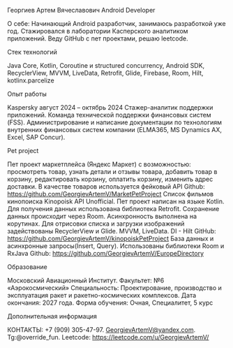 Георгиев Артем Вячеславович
Android Developer

О себе: Начинающий Android разработчик, занимаюсь разработкой уже год. Стажировался в лаборатории Касперского аналитиком приложений. Веду GitHub с пет проектами, решаю leetcode.


Стек технологий

Java Core, Kotlin, Coroutine и structured concurrency, Android SDK, RecyclerView, MVVM, LiveData, Retrofit, Glide, Firebase, Room, Hilt, kotlinx.parcelize

Опыт работы

Kaspersky август 2024 – октябрь 2024 Стажер-аналитик поддержки приложений. 
Команда технической поддержки финансовых систем (FSS). Администрирование и написание документации по технологиям внутренних финансовых систем компании (ELMA365, MS Dynamics AX, Excel, SAP Concur).

Pet project

Пет проект маркетплейса (Яндекс Маркет) с возможностью: просмотреть товар, узнать детали и отзывы товара, добавить товар в корзину, редактировать корзину, оплатить корзину, изменить адрес доставки. В качестве товаров используется фейковый API Github: https://github.com/GeorgievArtemV/MarketPetProject
Список фильмов кинопоиска Kinopoisk API Unofficial. Пет проект написан на языке Kotlin. Для получения данных использована библиотека Retrofit. Сохранение данных происходит через Room. Асинхронность выполнена на корутинах. Для отрисовки списка и загрузки изображений задействованы RecyclerView и Glide. MVVM, LiveData. DI - Hilt
GitHub: https://github.com/GeorgievArtemV/kinopoiskPetProject
База данных и асинхронные запросы(Insert, Query). Использованы библиотеки Room и RxJava
Github: https://github.com/GeorgievArtemV/EuropeDirectory

Образование

Московский Авиационный Институт. Факультет: №6 «Аэрокосмический»
Специальность: Проектирование, производство и эксплуатация ракет и ракетно-космических комплексов.
Дата окончания: 2027 года. Форма обучения: Очная, Специалитет, 5 курс

Дополнительная информация

КОНТАКТЫ: +7 (909) 305-47-97. GeorgievArtemV@yandex.com. Tg:@override_fun. Leetcode: https://leetcode.com/u/GeorgievArtemV/


